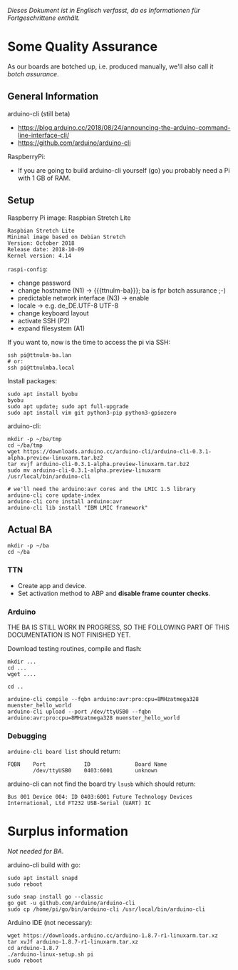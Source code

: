 _Dieses Dokument ist in Englisch verfasst, da es Informationen für Fortgeschrittene enthält._


# Some Quality Assurance

As our boards are botched up, i.e. produced manually, we'll also call it _botch assurance_.


## General Information

arduino-cli (still beta)
* https://blog.arduino.cc/2018/08/24/announcing-the-arduino-command-line-interface-cli/
* https://github.com/arduino/arduino-cli

RaspberryPi:
* If you are going to build arduino-cli yourself (go) you probably need a Pi with 1 GB of RAM.


## Setup

Raspberry Pi image: Raspbian Stretch Lite
```
Raspbian Stretch Lite
Minimal image based on Debian Stretch
Version: October 2018
Release date: 2018-10-09
Kernel version: 4.14
```

`raspi-config`:
* change password
* change hostname (N1) -> {{{ttnulm-ba}}}; ba is fpr botch assurance ;-)
* predictable network interface (N3) -> enable
* locale -> e.g. de_DE.UTF-8 UTF-8
* change keyboard layout
* activate SSH (P2)
* expand filesystem (A1)


If you want to, now is the time to access the pi via SSH:
```
ssh pi@ttnulm-ba.lan
# or:
ssh pi@ttnulmba.local
```

Install packages:
```
sudo apt install byobu
byobu
sudo apt update; sudo apt full-upgrade
sudo apt install vim git python3-pip python3-gpiozero
```

arduino-cli:
```
mkdir -p ~/ba/tmp
cd ~/ba/tmp
wget https://downloads.arduino.cc/arduino-cli/arduino-cli-0.3.1-alpha.preview-linuxarm.tar.bz2
tar xvjf arduino-cli-0.3.1-alpha.preview-linuxarm.tar.bz2
sudo mv arduino-cli-0.3.1-alpha.preview-linuxarm /usr/local/bin/arduino-cli

# we'll need the arduino:avr cores and the LMIC 1.5 library
arduino-cli core update-index
arduino-cli core install arduino:avr
arduino-cli lib install "IBM LMIC framework"
```


## Actual BA

```
mkdir -p ~/ba
cd ~/ba
```

### TTN

* Create app and device.
* Set activation method to ABP and **disable frame counter checks**.


### Arduino

THE BA IS STILL WORK IN PROGRESS, SO THE FOLLOWING PART OF THIS DOCUMENTATION IS NOT FINISHED YET.

Download testing routines, compile and flash:
```
mkdir ...
cd ...
wget ....

cd ..

arduino-cli compile --fqbn arduino:avr:pro:cpu=8MHzatmega328 muenster_hello_world
arduino-cli upload --port /dev/ttyUSB0 --fqbn arduino:avr:pro:cpu=8MHzatmega328 muenster_hello_world
```



### Debugging

`arduino-cli board list` should return:
```
FQBN    Port            ID              Board Name
        /dev/ttyUSB0    0403:6001       unknown
```


arduino-cli can not find the board try `lsusb` which should return:
```
Bus 001 Device 004: ID 0403:6001 Future Technology Devices International, Ltd FT232 USB-Serial (UART) IC
```


# Surplus information

_Not needed for BA._

arduino-cli build with go:
```
sudo apt install snapd
sudo reboot

sudo snap install go --classic
go get -u github.com/arduino/arduino-cli
sudo cp /home/pi/go/bin/arduino-cli /usr/local/bin/arduino-cli
```

Arduino IDE (not necessary):
```
wget https://downloads.arduino.cc/arduino-1.8.7-r1-linuxarm.tar.xz
tar xvJf arduino-1.8.7-r1-linuxarm.tar.xz
cd arduino-1.8.7
./arduino-linux-setup.sh pi
sudo reboot
```
